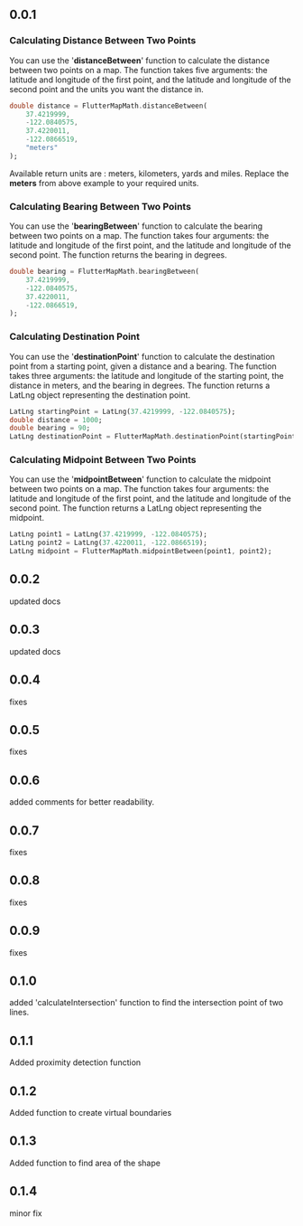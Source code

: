 ## 0.0.1

### Calculating Distance Between Two Points

You can use the '**distanceBetween**' function to calculate the distance between two points on a map. The function takes five arguments: the latitude and longitude of the first point, and the latitude and longitude of the second point and the units you want the distance in.

```dart
double distance = FlutterMapMath.distanceBetween(
    37.4219999,
    -122.0840575,
    37.4220011,
    -122.0866519,
    "meters"
);
```

Available return units are : meters, kilometers, yards and miles. Replace the **meters** from above example to your required units.

### Calculating Bearing Between Two Points

You can use the '**bearingBetween**' function to calculate the bearing between two points on a map. The function takes four arguments: the latitude and longitude of the first point, and the latitude and longitude of the second point. The function returns the bearing in degrees.

```dart
double bearing = FlutterMapMath.bearingBetween(
    37.4219999,
    -122.0840575,
    37.4220011,
    -122.0866519,
);
```

### Calculating Destination Point

You can use the '**destinationPoint**' function to calculate the destination point from a starting point, given a distance and a bearing. The function takes three arguments: the latitude and longitude of the starting point, the distance in meters, and the bearing in degrees. The function returns a LatLng object representing the destination point.

```dart
LatLng startingPoint = LatLng(37.4219999, -122.0840575);
double distance = 1000;
double bearing = 90;
LatLng destinationPoint = FlutterMapMath.destinationPoint(startingPoint, distance, bearing);
```

### Calculating Midpoint Between Two Points

You can use the '**midpointBetween**' function to calculate the midpoint between two points on a map. The function takes four arguments: the latitude and longitude of the first point, and the latitude and longitude of the second point. The function returns a LatLng object representing the midpoint.

```dart
LatLng point1 = LatLng(37.4219999, -122.0840575);
LatLng point2 = LatLng(37.4220011, -122.0866519);
LatLng midpoint = FlutterMapMath.midpointBetween(point1, point2);
```

## 0.0.2

updated docs

## 0.0.3

updated docs

## 0.0.4

fixes

## 0.0.5

fixes

## 0.0.6

added comments for better readability.

## 0.0.7

fixes

## 0.0.8

fixes

## 0.0.9

fixes

## 0.1.0

added 'calculateIntersection' function to find the intersection point of two lines.

## 0.1.1

Added proximity detection function

## 0.1.2

Added function to create virtual boundaries

## 0.1.3

Added function to find area of the shape

## 0.1.4

minor fix
